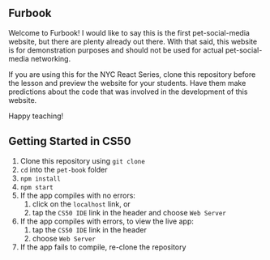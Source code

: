 ## Furbook
Welcome to Furbook! I would like to say this is the first pet-social-media website, but there are plenty already out there.
With that said, this website is for demonstration purposes and should not be used for actual pet-social-media networking.

If you are using this for the NYC React Series, clone this repository before the lesson and preview the website for your students. Have them make predictions about the code that was involved in the development of this website.

Happy teaching!

## Getting Started in CS50

1. Clone this repository using `git clone`
2. `cd` into the `pet-book` folder
3. `npm install`
4. `npm start`
5. If the app compiles with no errors:
    1. click on the `localhost` link, or
    2. tap the `CS50 IDE` link in the header and choose `Web Server`
6. If the app compiles with errors, to view the live app:
    1. tap the `CS50 IDE` link in the header
    2. choose `Web Server`
7. If the app fails to compile, re-clone the repository
